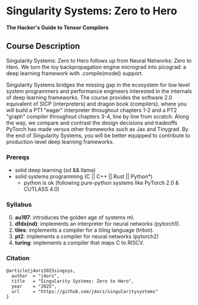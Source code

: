 # Singularity Systems: Zero to Hero
**The Hacker's Guide to Tensor Compilers**

## Course Description
Singularity Systems: Zero to Hero follows up from Neural Networks: Zero to Hero.
We turn the toy backpropagation engine micrograd into picograd: a deep learning
framework with .compile(model) support.

Singularity Systems bridges the missing gap in the ecosystem for low level system
programmers and performance engineers interested in the internals of deep learning
frameworks. The course provides the software 2.0 equivalent of SICP (interpreters)
and dragon book (compilers), where you will build a PT1 "eager" interpreter
throughout chapters 1-2 and a PT2 "graph" compiler throughout chapters 3-4, line
by line from scratch. Along the way, we compare and contrast the design decisions
and tradeoffs PyTorch has made versus other frameworks such as Jax and Tinygrad.
By the end of Singularity Systems, you will be better equipped to contribute to
production-level deep learning frameworks.

### Prereqs
- solid deep learning (sd && llama)
- solid systems programming (C || C++ || Rust || Python*)
  * python is ok (following pure-python systems like PyTorch 2.0 & CUTLASS 4.0)

### Syllabus
0. **au197**: introduces the golden age of systems ml.
1. **dfdx(nd)**: implements an interpreter for neural networks (pytorch1).
2. **tiles**: implements a compiler for a tiling language (triton).
3. **pt2**: implements a compiler for neural networks (pytorch2)
4. **turing**: implements a compiler that maps C to RISCV.

### Citation
```
@article{j4orz2025singsys,
  author  = "j4orz",
  title   = "Singularity Systems: Zero to Hero",
  year    = "2025",
  url     = "https://github.com/j4orz/singularitysystems"
}
```